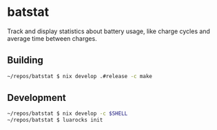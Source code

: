 # batstat

Track and display statistics about battery usage, like charge cycles and average time between charges.

## Building

```bash
~/repos/batstat $ nix develop .#release -c make
```

## Development

```bash
~/repos/batstat $ nix develop -c $SHELL
~/repos/batstat $ luarocks init
```

